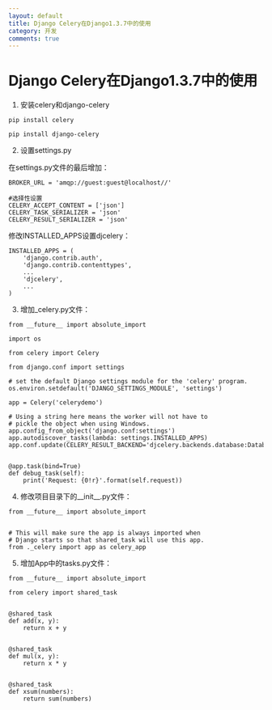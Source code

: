 ```yaml
---
layout: default
title: Django Celery在Django1.3.7中的使用
category: 开发
comments: true
---
```


# Django Celery在Django1.3.7中的使用

1. 安装celery和django-celery

```
pip install celery

pip install django-celery
```

2. 设置settings.py

在settings.py文件的最后增加：

```
BROKER_URL = 'amqp://guest:guest@localhost//'

#选择性设置
CELERY_ACCEPT_CONTENT = ['json']
CELERY_TASK_SERIALIZER = 'json'
CELERY_RESULT_SERIALIZER = 'json'
```

修改INSTALLED_APPS设置djcelery：

```
INSTALLED_APPS = (
    'django.contrib.auth',
    'django.contrib.contenttypes',
    ...
    'djcelery',
    ...
)
```

3. 增加_celery.py文件：

```
from __future__ import absolute_import

import os

from celery import Celery

from django.conf import settings

# set the default Django settings module for the 'celery' program.
os.environ.setdefault('DJANGO_SETTINGS_MODULE', 'settings')

app = Celery('celerydemo')

# Using a string here means the worker will not have to
# pickle the object when using Windows.
app.config_from_object('django.conf:settings')
app.autodiscover_tasks(lambda: settings.INSTALLED_APPS)
app.conf.update(CELERY_RESULT_BACKEND='djcelery.backends.database:DatabaseBackend',)


@app.task(bind=True)
def debug_task(self):
    print('Request: {0!r}'.format(self.request))
```

4. 修改项目目录下的__init__.py文件：

```
from __future__ import absolute_import


# This will make sure the app is always imported when
# Django starts so that shared_task will use this app.
from ._celery import app as celery_app
```

5. 增加App中的tasks.py文件：

```
from __future__ import absolute_import

from celery import shared_task


@shared_task
def add(x, y):
    return x + y


@shared_task
def mul(x, y):
    return x * y


@shared_task
def xsum(numbers):
    return sum(numbers)
```
